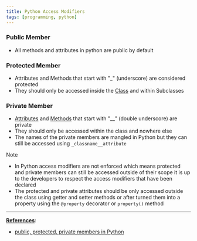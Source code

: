 ```yaml
---
title: Python Access Modifiers
tags: [programming, python]
---
```


### Public Member

* All methods and attributes in python are public by default

### Protected Member

* Attributes and Methods that start with "\_" (underscore) are considered protected
* They should only be accessed inside the [Class](Python%20Classes.md) and within Subclasses

### Private Member

* [Attributes](Attributes.md) and [Methods](Python%20Methods.md) that start with "\_\_" (double underscore) are private
* They should only be accessed within the class and nowhere else
* The names of the private members are mangled in Python but they can still be accessed using `_classname__attribute`

 > [!note]
 > * In Python access modifiers are not enforced which means protected and private members can still be accessed outside of their scope it is up to the developers to respect the access modifiers that have been declared
 > * The protected and private attributes should be only accessed outside the class using getter and setter methods or after turned them into a property using the `@property` decorator or `property()` method

---

**<u>References</u>**:

* [public, protected, private members in Python](https://www.tutorialsteacher.com/python/public-private-protected-modifiers)